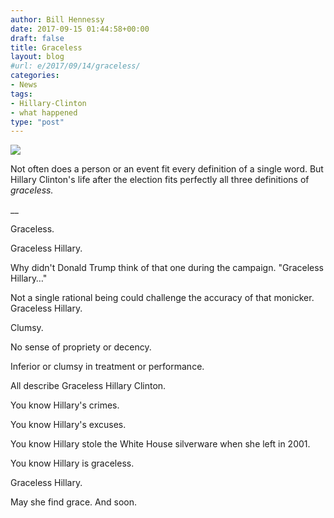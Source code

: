 ```yaml
---
author: Bill Hennessy
date: 2017-09-15 01:44:58+00:00
draft: false
title: Graceless
layout: blog
#url: e/2017/09/14/graceless/
categories:
- News
tags:
- Hillary-Clinton
- what happened
type: "post"
---
```


![](https://hennessysview.com/wp-content/uploads/2017/09/img_0294.png)


Not often does a person or an event fit every definition of a single word. But Hillary Clinton's life after the election fits perfectly all three definitions of _graceless._

__

Graceless.

Graceless Hillary.

Why didn't Donald Trump think of that one during the campaign. "Graceless Hillary…"

Not a single rational being could challenge the accuracy of that monicker. Graceless Hillary.

Clumsy.

No sense of propriety or decency.

Inferior or clumsy in treatment or performance.

All describe Graceless Hillary Clinton.

You know Hillary's crimes.

You know Hillary's excuses.

You know Hillary stole the White House silverware when she left in 2001.

You know Hillary is graceless.

Graceless Hillary.

May she find grace. And soon.
